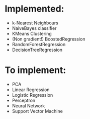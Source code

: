 # Implemented:
- k-Nearest Neighbours
- NaiveBayes classifier
- KMeans Clustering
- (Non gradient!) BoostedRegression
- RandomForestRegression
- DecisionTreeRegression

# To implement:
- PCA
- Linear Regression
- Logistic Regression
- Perceptron
- Neural Network
- Support Vector Machine
